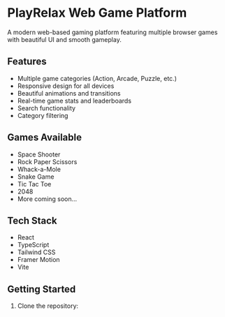 # PlayRelax Web Game Platform

A modern web-based gaming platform featuring multiple browser games with beautiful UI and smooth gameplay.

## Features

- Multiple game categories (Action, Arcade, Puzzle, etc.)
- Responsive design for all devices
- Beautiful animations and transitions
- Real-time game stats and leaderboards
- Search functionality
- Category filtering

## Games Available

- Space Shooter
- Rock Paper Scissors
- Whack-a-Mole
- Snake Game
- Tic Tac Toe
- 2048
- More coming soon...

## Tech Stack

- React
- TypeScript
- Tailwind CSS
- Framer Motion
- Vite

## Getting Started

1. Clone the repository: 
